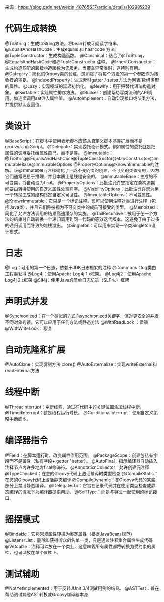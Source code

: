 来源：https://blog.csdn.net/weixin_40765637/article/details/102985239

# 代码生成转换

@ToString：生成toString方法，将bean转成可阅读字符串。
@EqualsAndHashCode：生成equals 和 hashcode 方法。
@TupleConstructor：生成构造函数。
@Canonical：结合了@ToString， @EqualsAndHashCode和@TupleConstructor 注释。
@InheritConstructor：生成构造匹配的超级构造函数为您服务。当覆盖异常类时，这特别有用。
@Category：简化的Groovy类的创建，这消除了将每个方法的第一个参数作为接收者的需要。
@IndexedProperty：生成索引getter / setter方法为列表/数组类型的属性。
@Lazy：实现领域的延迟初始化。
@Newify：用于把替代语法构造对象。
@Sortable：实现属性排序方法。
@Builder：创建帮助写类流利的API调用。如连续调用set注入属性值。
@AutoImplement：自动实现接口或父类方法，并提供默认返回值。

# 类设计

@BaseScript：在脚本中使用表示脚本应该从自定义脚本基类扩展而不是groovy.lang.Script。
@Delegate：实现委托设计模式。例如属性的委托就是把属性的调用委托给属性自己，而不是类。
@Immutable：@ToString@EqualsAndHashCode@TupleConstructor@MapConstructor@ImmutableBase@ImmutableOptions
@PropertyOptions@KnownImmutable的注解。该@Immutable元注释简化了一成不变的类的创建。不可变的类很有用，因为它们通常更易于推理，并且本质上是线程安全的。
@ImmutableBase：生成的不可变类，将自动设为final。
@PropertyOptions：此批注允许您指定在类构造期间要由转换使用的自定义属性处理程序。
@VisibilityOptions：此批注允许您为另一个转换生成的结构指定自定义可见性。
@ImmutableOptions：不可变属性。
@KnownImmutable：它只是一个标记注释。您可以使用注释对类进行注释（包括Java类），并且它们将被视为不可变类中的成员可接受的类型。
@Memoized：简化了允许方法调用的结果高速缓存的实施。
@TailRecursive：被用于在一个方法的结束时自动转换一个递归调用到同一代码的等效迭代版本。这避免了由于过多的递归调用而导致的堆栈溢出。
@Singleton：可以用来实现一个类Singleton设计模式。

# 日志

@Log：可用的第一个日志，依赖于JDK日志框架的注释
@Commons：log类由工程类获得
@Log4j：使用Apache Log4j 1.x框架。
@Log4j2：使用Apache Log4j 2.x框架
@Slf4j：使用Java的简单日志记录（SLF4J）框架

# 声明式并发

@Synchronized：在一个类似的方式向synchronized关键字，但对更安全的并发不同对象的锁。它可以应用于任何方法或静态方法
@WithReadLock ：读锁
@WithWriteLock：写锁

# 自动克隆和扩展

@AutoClone：实现复制方法 clone()
@AutoExternalize：实现writeExternal和readExternal方法

# 线程中断

@ThreadInterrupt：中断线程，通过在代码中的关键位置添加线程中断。
@TimedInterrupt：这是线程运行时长。
@ConditionalInterrupt：使用自定义策略中断脚本。

# 编译器指令

@Field：在脚本运行时，改变属性作用范围。
@PackageScope：创建包私有字段而不是属性（私有字段+ getter / setter）。
@AutoFinal：指示编译器自动插入注释节点内许多地方final修饰符。
@AnnotationCollector：允许创建元注释
@TypeChecked：在您的Groovy代码上激活编译时类型检查
@CompileStatic：在您的Groovy代码上激活静态编译
@CompileDynamic：在Groovy代码的某些部分上禁用静态编译。
@DelegatesTo：它旨在记录代码并在使用类型检查或静态编译的情况下为编译器提供帮助。
@SelfType：而是与特征一起使用的标记接口。

# 摇摆模式

@Bindable：它将常规属性转换为绑定属性（根据JavaBeans规范）
@ListenerList：删除和获得听众的名单一类，只是通过注释集合属性生成代码
@Vetoable：注释可以放在一个类上，这意味着所有属性都将转换为受约束的属性，也可以放在单个属性上。

# 测试辅助

@NotYetImplemented：用于反转JUnit 3/4测试用例的结果。
@ASTTest：旨在帮助调试其他AST转换或Groovy编译器本身